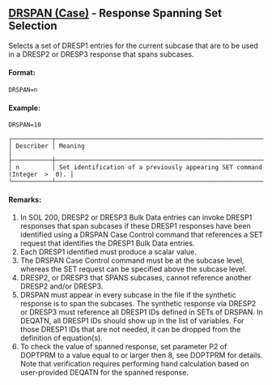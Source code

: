 ## [DRSPAN (Case)](https://nexus.hexagon.com/documentationcenter/bundle/MSC_Nastran_2022.4/page/Nastran_Combined_Book/qrg/casecontrol4a/TOC.DRSPAN.Case.xhtml) - Response Spanning Set Selection

Selects a set of DRESP1 entries for the current subcase that are to be used in a DRESP2 or DRESP3 response that spans subcases.

#### Format:

```nastran
DRSPAN=n
```

#### Example:

```nastran
DRSPAN=10
```

```text
┌───────────┬───────────────────────────────────────────────────────────────────────────┐
│ Describer │ Meaning                                                                   │
├───────────┼───────────────────────────────────────────────────────────────────────────┤
│ n         │ Set identification of a previously appearing SET command (Integer  >  0). │
└───────────┴───────────────────────────────────────────────────────────────────────────┘
```

#### Remarks:

1. In SOL 200, DRESP2 or DRESP3 Bulk Data entries can invoke DRESP1 responses that span subcases if these DRESP1 responses have been identified using a DRSPAN Case Control command that references a SET request that identifies the DRESP1 Bulk Data entries.
2. Each DRESP1 identified must produce a scalar value.
3. The DRSPAN Case Control command must be at the subcase level, whereas the SET request can be specified above the subcase level.
4. DRESP2, or DRESP3 that SPANS subcases, cannot reference another DRESP2 and/or DRESP3.
5. DRSPAN must appear in every subcase in the file if the synthetic response is to span the subcases. The synthetic response via DRESP2 or DRESP3 must reference all DRESP1 IDs defined in SETs of DRSPAN. In DEQATN, all DRESP1 IDs should show up in the list of variables. For those DRESP1 IDs that are not needed, it can be dropped from the definition of equation(s).
6. To check the value of spanned response, set parameter P2 of DOPTPRM to a value equal to or larger then 8, see DOPTPRM for details. Note that verification requires performing hand calculation based on user-provided DEQATN for the spanned response.
